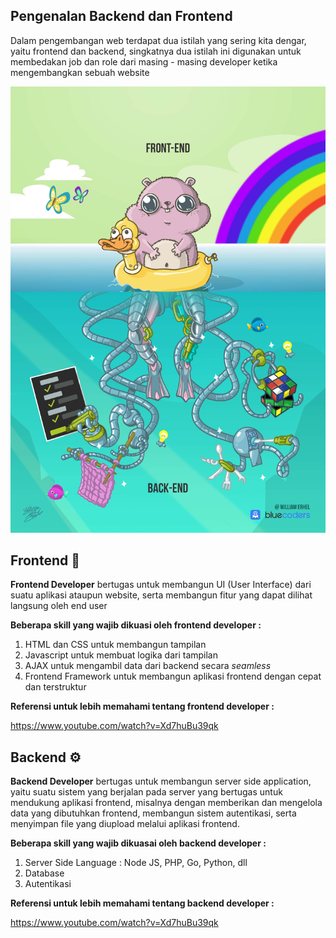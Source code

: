 ## Pengenalan Backend dan Frontend

Dalam pengembangan web terdapat dua istilah yang sering kita dengar, yaitu frontend dan backend, singkatnya dua istilah ini digunakan untuk membedakan job dan role dari masing - masing developer ketika mengembangkan sebuah website

![frontend vs backend](frontend-vs-backend.jpg)

## Frontend :rainbow:

**Frontend Developer** bertugas untuk membangun UI (User Interface) dari suatu aplikasi ataupun website, serta membangun fitur yang dapat dilihat langsung oleh end user

**Beberapa skill yang wajib dikuasi oleh frontend developer :**

1. HTML dan CSS untuk membangun tampilan
2. Javascript untuk membuat logika dari tampilan
3. AJAX untuk mengambil data dari backend secara _seamless_
4. Frontend Framework untuk membangun aplikasi frontend dengan cepat dan terstruktur

**Referensi untuk lebih memahami tentang frontend developer :**

https://www.youtube.com/watch?v=Xd7huBu39qk

## Backend :gear:

**Backend Developer** bertugas untuk membangun server side application, yaitu suatu sistem yang berjalan pada server yang bertugas untuk mendukung aplikasi frontend, misalnya dengan memberikan dan mengelola data yang dibutuhkan frontend, membangun sistem autentikasi, serta menyimpan file yang diupload melalui aplikasi frontend.

**Beberapa skill yang wajib dikuasai oleh backend developer :**

1. Server Side Language : Node JS, PHP, Go, Python, dll
2. Database
3. Autentikasi

**Referensi untuk lebih memahami tentang backend developer :**

https://www.youtube.com/watch?v=Xd7huBu39qk
